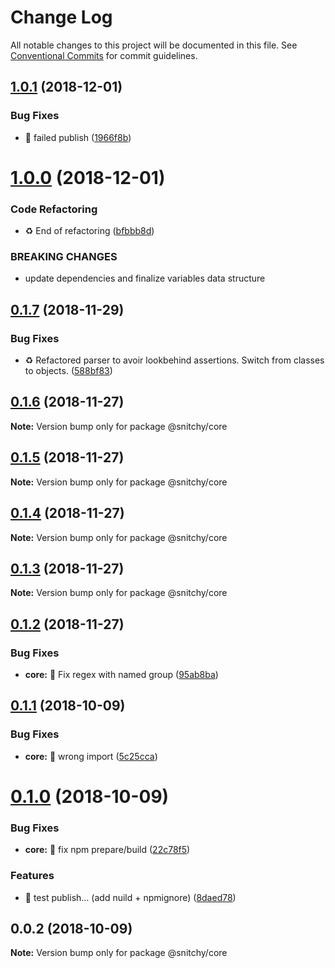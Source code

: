 # Change Log

All notable changes to this project will be documented in this file.
See [Conventional Commits](https://conventionalcommits.org) for commit guidelines.

## [1.0.1](https://github.com/epicagency/snitchy/compare/@snitchy/core@1.0.0...@snitchy/core@1.0.1) (2018-12-01)


### Bug Fixes

* :rocket: failed publish ([1966f8b](https://github.com/epicagency/snitchy/commit/1966f8b))





# [1.0.0](https://github.com/epicagency/snitchy/compare/@snitchy/core@0.1.7...@snitchy/core@1.0.0) (2018-12-01)


### Code Refactoring

* :recycle: End of refactoring ([bfbbb8d](https://github.com/epicagency/snitchy/commit/bfbbb8d))


### BREAKING CHANGES

* update dependencies and finalize variables data structure





<a name="0.1.7"></a>
## [0.1.7](https://github.com/epicagency/snitchy/compare/@snitchy/core@0.1.6...@snitchy/core@0.1.7) (2018-11-29)


### Bug Fixes

* :recycle: Refactored parser to avoir lookbehind assertions. Switch from classes to objects. ([588bf83](https://github.com/epicagency/snitchy/commit/588bf83))





<a name="0.1.6"></a>
## [0.1.6](https://github.com/epicagency/snitchy/compare/@snitchy/core@0.1.5...@snitchy/core@0.1.6) (2018-11-27)

**Note:** Version bump only for package @snitchy/core





<a name="0.1.5"></a>
## [0.1.5](https://github.com/epicagency/snitchy/compare/@snitchy/core@0.1.4...@snitchy/core@0.1.5) (2018-11-27)

**Note:** Version bump only for package @snitchy/core





<a name="0.1.4"></a>
## [0.1.4](https://github.com/epicagency/snitchy/compare/@snitchy/core@0.1.3...@snitchy/core@0.1.4) (2018-11-27)

**Note:** Version bump only for package @snitchy/core





<a name="0.1.3"></a>
## [0.1.3](https://github.com/epicagency/snitchy/compare/@snitchy/core@0.1.2...@snitchy/core@0.1.3) (2018-11-27)

**Note:** Version bump only for package @snitchy/core





<a name="0.1.2"></a>
## [0.1.2](https://github.com/epicagency/snitchy/compare/@snitchy/core@0.1.1...@snitchy/core@0.1.2) (2018-11-27)


### Bug Fixes

* **core:** :bug: Fix regex with named group ([95ab8ba](https://github.com/epicagency/snitchy/commit/95ab8ba))





<a name="0.1.1"></a>
## [0.1.1](https://github.com/epicagency/snitchy/compare/@snitchy/core@0.1.0...@snitchy/core@0.1.1) (2018-10-09)


### Bug Fixes

* **core:** :bug: wrong import ([5c25cca](https://github.com/epicagency/snitchy/commit/5c25cca))





<a name="0.1.0"></a>
# [0.1.0](https://github.com/epicagency/snitchy/compare/@snitchy/core@0.0.2...@snitchy/core@0.1.0) (2018-10-09)


### Bug Fixes

* **core:** :wrench: fix npm prepare/build ([22c78f5](https://github.com/epicagency/snitchy/commit/22c78f5))


### Features

* :art: test publish… (add nuild + npmignore) ([8daed78](https://github.com/epicagency/snitchy/commit/8daed78))





<a name="0.0.2"></a>
## 0.0.2 (2018-10-09)

**Note:** Version bump only for package @snitchy/core
